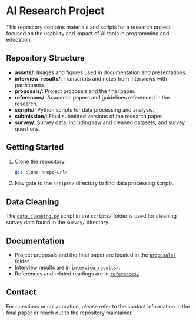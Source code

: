 # AI Research Project

This repository contains materials and scripts for a research project focused on the usability and impact of AI tools in programming and education.

## Repository Structure

- **assets/**: Images and figures used in documentation and presentations.
- **interview_results/**: Transcripts and notes from interviews with participants.
- **proposals/**: Project proposals and the final paper.
- **references/**: Academic papers and guidelines referenced in the research.
- **scripts/**: Python scripts for data processing and analysis.
- **submission/**: Final submitted versions of the research paper.
- **survey/**: Survey data, including raw and cleaned datasets, and survey questions.

## Getting Started

1. Clone the repository:
    ```sh
    git clone <repo-url>
    ```
2. Navigate to the `scripts/` directory to find data processing scripts.

## Data Cleaning

The [`data_cleaning.py`](scripts/data_cleaning.py) script in the `scripts/` folder is used for cleaning survey data found in the `survey/` directory.

## Documentation

- Project proposals and the final paper are located in the [`proposals/`](proposals/) folder.
- Interview results are in [`interview_results/`](interview_results/).
- References and related readings are in [`references/`](references/).

## Contact

For questions or collaboration, please refer to the contact information in the final paper or reach out to the repository maintainer.